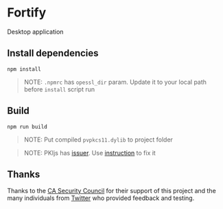 # Fortify
Desktop application

## Install dependencies

```
npm install
```

> NOTE: `.npmrc` has `opessl_dir` param. Update it to your local path before `install` script run


## Build

```
npm run build
```

> NOTE: Put compiled `pvpkcs11.dylib` to project folder

> NOTE: PKIjs has [issuer](https://github.com/PeculiarVentures/PKI.js/issues/113). Use [instruction](https://github.com/PeculiarVentures/webcrypto-local#build--server) to fix it

## Thanks
Thanks to the [CA Security Council](https://casecurity.org/) for their support of this project and the many individuals from [Twitter](https://twitter.com/rmhrisk) who provided feedback and testing.

